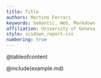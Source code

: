 ```yaml
---
title: Title
authors: Martino Ferrari
keywords: Semantic, Web, Markdown
affiliation: University of Geneva
style: scidown_report.css
numbering: true
---
```


@tableofcontent

@include(example.md)
